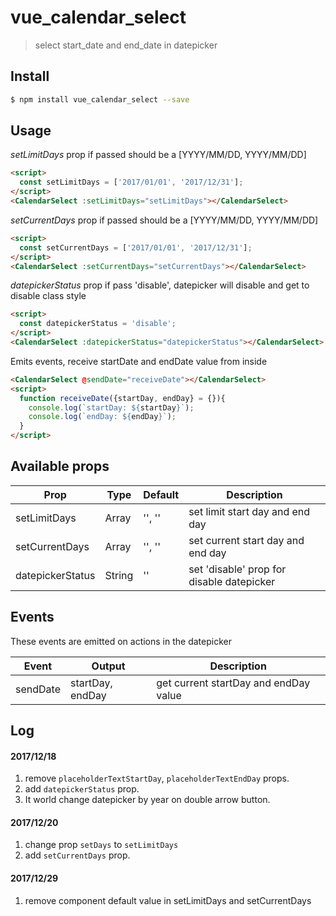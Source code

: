 # vue_calendar_select

> select start_date and end_date in datepicker

## Install

``` bash
$ npm install vue_calendar_select --save
```
## Usage

*setLimitDays* prop if passed should be a [YYYY/MM/DD, YYYY/MM/DD]
``` html
<script>
  const setLimitDays = ['2017/01/01', '2017/12/31'];
</script>
<CalendarSelect :setLimitDays="setLimitDays"></CalendarSelect>
```

*setCurrentDays* prop if passed should be a [YYYY/MM/DD, YYYY/MM/DD]
``` html
<script>
  const setCurrentDays = ['2017/01/01', '2017/12/31'];
</script>
<CalendarSelect :setCurrentDays="setCurrentDays"></CalendarSelect>
```

*datepickerStatus* prop if pass 'disable', datepicker will disable and get to disable class style
``` html
<script>
  const datepickerStatus = 'disable';
</script>
<CalendarSelect :datepickerStatus="datepickerStatus"></CalendarSelect>
```

Emits events, receive startDate and endDate value from inside
``` html
<CalendarSelect @sendDate="receiveDate"></CalendarSelect>
<script>
  function receiveDate({startDay, endDay} = {}){
    console.log(`startDay: ${startDay}`);
    console.log(`endDay: ${endDay}`);
  }
</script>
```

## Available props

| Prop                    | Type            | Default                   | Description                                        |
|-------------------------|-----------------|---------------------------|----------------------------------------------------|
| setLimitDays            | Array           | '', ''                    | set limit start day and end day                    |
| setCurrentDays          | Array           | '', ''                    | set current start day and end day                  |
| datepickerStatus        | String          | ''                        | set 'disable' prop for disable datepicker          |

## Events

These events are emitted on actions in the datepicker

| Event             | Output            | Description                                  |
|-------------------|-------------------|----------------------------------------------|
| sendDate          | startDay, endDay  | get current startDay and endDay value        |

## Log

#### 2017/12/18
1. remove `placeholderTextStartDay`, `placeholderTextEndDay` props.
2. add `datepickerStatus` prop.
3. It world change datepicker by year on double arrow button.

#### 2017/12/20
1. change prop `setDays` to `setLimitDays`
2. add `setCurrentDays` prop.

#### 2017/12/29
1. remove component default value in setLimitDays and setCurrentDays
